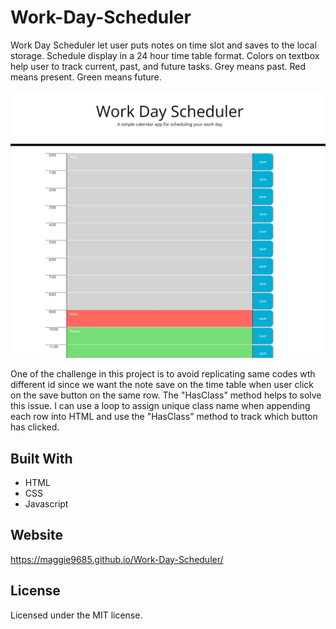 # Work-Day-Scheduler

Work Day Scheduler let user puts notes on time slot and saves to the local storage. Schedule display in a 24 hour time table format. Colors on textbox help user to track current, past, and future tasks. Grey means past. Red means present. Green means future. 

![Screenshot](assets/Capture.JPG)

One of the challenge in this project is to avoid replicating same codes wth different id since we want the note save on the time table when user click on the save button on the same row. The "HasClass" method helps to solve this issue. I can use a loop to assign unique class name when appending each row into HTML and use the "HasClass" method to track which button has clicked.


## Built With
* HTML
* CSS
* Javascript

## Website
https://maggie9685.github.io/Work-Day-Scheduler/

## License
Licensed under the MIT license.
